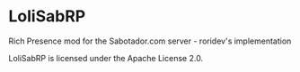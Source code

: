 # LoliSabRP
Rich Presence mod for the Sabotador.com server - roridev's implementation

LoliSabRP is licensed under the Apache License 2.0.
